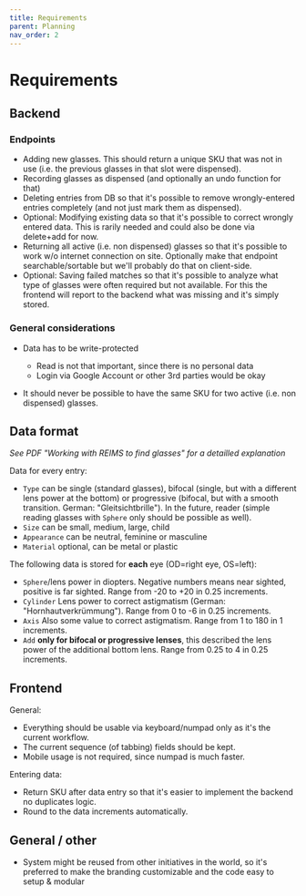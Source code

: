 ```yaml
---
title: Requirements
parent: Planning
nav_order: 2
---
```


# Requirements

## Backend

### Endpoints

- Adding new glasses. This should return a unique SKU that was not in use (i.e. the previous glasses in that slot were dispensed).
- Recording glasses as dispensed (and optionally an undo function for that)
- Deleting entries from DB so that it's possible to remove wrongly-entered entries completely (and not just mark them as dispensed).
- Optional: Modifying existing data so that it's possible to correct wrongly entered data. This is rarily needed and could also be done via delete+add for now.
- Returning all active (i.e. non dispensed) glasses so that it's possible to work w/o internet connection on site. Optionally make that endpoint searchable/sortable but we'll probably do that on client-side.
- Optional: Saving failed matches so that it's possible to analyze what type of glasses were often required but not available. For this the frontend will report to the backend what was missing and it's simply stored.

### General considerations

- Data has to be write-protected

  - Read is not that important, since there is no personal data
  - Login via Google Account or other 3rd parties would be okay

- It should never be possible to have the same SKU for two active (i.e. non dispensed) glasses.

## Data format

_See PDF "Working with REIMS to find glasses" for a detailled explanation_

Data for every entry:

- `Type` can be single (standard glasses), bifocal (single, but with a different lens power at the bottom) or progressive (bifocal, but with a smooth transition. German: "Gleitsichtbrille"). In the future, reader (simple reading glasses with `Sphere` only should be possible as well).
- `Size` can be small, medium, large, child
- `Appearance` can be neutral, feminine or masculine
- `Material` optional, can be metal or plastic

The following data is stored for **each** eye (OD=right eye, OS=left):

- `Sphere`/lens power in diopters. Negative numbers means near sighted, positive is far sighted. Range from -20 to +20 in 0.25 increments.
- `Cylinder` Lens power to correct astigmatism (German: "Hornhautverkrümmung"). Range from 0 to -6 in 0.25 increments.
- `Axis` Also some value to correct astigmatism. Range from 1 to 180 in 1 increments.
- `Add` **only for bifocal or progressive lenses**, this described the lens power of the additional bottom lens. Range from 0.25 to 4 in 0.25 increments.

## Frontend

General:

- Everything should be usable via keyboard/numpad only as it's the current workflow.
- The current sequence (of tabbing) fields should be kept.
- Mobile usage is not required, since numpad is much faster.

Entering data:

- Return SKU after data entry so that it's easier to implement the backend no duplicates logic.
- Round to the data increments automatically.

## General / other

- System might be reused from other initiatives in the world, so it's preferred to make the branding customizable and the code easy to setup & modular
